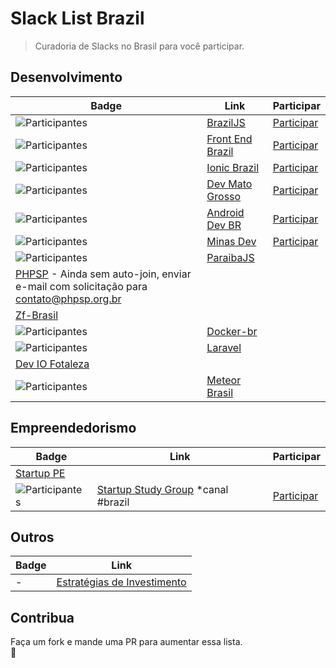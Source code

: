 # Slack List Brazil

> Curadoria de Slacks no Brasil para você participar.

## Desenvolvimento

Badge | Link | Participar
----- | ---- | ----
![Participantes](http://braziljs-slack.herokuapp.com/badge.svg) | [BrazilJS](http://braziljs.slack.com/) | [Participar](http://braziljs-slack.herokuapp.com/)
![Participantes](http://frontendbrasil-slack.herokuapp.com/badge.svg) | [Front End Brazil](http://frontendbrasil.slack.com/) | [Participar](http://frontendbrasil-slack.herokuapp.com/)
![Participantes](http://ionicbrazil.herokuapp.com/badge.svg) | [Ionic Brazil](http://ionicbrazil.slack.com/) | [Participar](http://ionicbrazil.herokuapp.com/)
![Participantes](http://devmt.herokuapp.com/badge.svg) | [Dev Mato Grosso](http://devmt.slack.com/) | [Participar](http://devmt.herokuapp.com/)
![Participantes](http://androiddevbr.herokuapp.com/badge.svg) | [Android Dev BR](http://androiddevbr.herokuapp.com/) | [Participar](http://androiddevbr.herokuapp.com/)
![Participantes](http://slack.minasdev.org/badge.svg) | [Minas Dev](http://slack.minasdev.org/) | [Participar](http://slack.minasdev.org/)
![Participantes](http://pbjs-slack.herokuapp.com/badge.svg) | [ParaibaJS](http://pbjs-slack.herokuapp.com/)
 | [PHPSP](www.phpsp.org.br) - Ainda sem auto-join, enviar e-mail com solicitação para contato@phpsp.org.br
 | [Zf-Brasil](http://cursozendframework.us9.list-manage1.com/subscribe?u=9db4cec7580bae325d77b71bf&id=a6e2821d9a)
![Participantes](http://docker-br.herokuapp.com/badge.svg) | [Docker-br](http://docker-br.herokuapp.com/)
![Participantes](http://slack.laravel.com.br/badge.svg) | [Laravel](http://slack.laravel.com.br/)
 | [Dev IO Fotaleza](http://deviofor.github.io/)
![Participantes](http://meteor-brasil.herokuapp.com/badge.svg) | [Meteor Brasil](https://meteor-brasil.slack.com/)


## Empreendedorismo

Badge | Link | Participar
----- | ---- | ----
 | [Startup PE](http://startupe.slack.com)
![Participantes](http://ssg-slack.herokuapp.com/badge.svg) | [Startup Study Group](http://ssg-slack.slack.com) *canal #brazil | [Participar](http://ssg-slack.herokuapp.com/)


## Outros

Badge | Link
----- | ----
- | [Estratégias de Investimento](https://docs.google.com/forms/d/17OecElQDB9Fyt56bKQMDdvmwQZnnpQPBFzUOrTDgZJ0/viewform?c=0&w=1)


## Contribua

Faça um fork e mande uma PR para aumentar essa lista.  
:beers:
